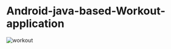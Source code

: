 # Android-java-based-Workout-application

<p align="center>
<img src="http://www.codingwithjks.tech/Github/1.png" alt="workout"/>
<img src="http://www.codingwithjks.tech/Github/2.png" alt="workout"/>
</p>
                                                                   
